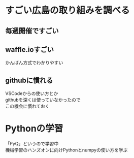 
# すごい広島の取り組みを調べる
## 毎週開催ですごい

## waffle.ioすごい
かんばん方式でわかりやすい  

## githubに慣れる
VSCodeからの使い方とか  
githubを深くは使っていなかったので  
この機会に慣れておく  

# Pythonの学習
「PyQ」というので学習中  
機械学習のハンズオンに向けPythonとnumpyの使い方を学ぶ 